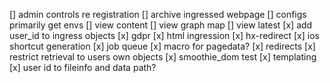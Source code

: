 \[\] admin controls re registration
\[\] archive ingressed webpage
\[\] configs primarily get envs
\[\] view content
\[\] view graph map
\[\] view latest
\[x\] add user_id to ingress objects
\[x\] gdpr
\[x\] html ingression
\[x\] hx-redirect
\[x\] ios shortcut generation
\[x\] job queue
\[x\] macro for pagedata?
\[x\] redirects
\[x\] restrict retrieval to users own objects
\[x\] smoothie_dom test
\[x\] templating
\[x\] user id to fileinfo and data path?
